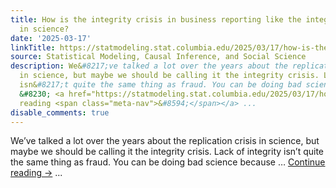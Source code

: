 ```yaml
---
title: How is the integrity crisis in business reporting like the integrity crisis
  in science?
date: '2025-03-17'
linkTitle: https://statmodeling.stat.columbia.edu/2025/03/17/how-is-the-integrity-crisis-in-business-reporting-like-the-integrity-crisis-in-science/
source: Statistical Modeling, Causal Inference, and Social Science
description: We&#8217;ve talked a lot over the years about the replication crisis
  in science, but maybe we should be calling it the integrity crisis. Lack of integrity
  isn&#8217;t quite the same thing as fraud. You can be doing bad science because
  &#8230; <a href="https://statmodeling.stat.columbia.edu/2025/03/17/how-is-the-integrity-crisis-in-business-reporting-like-the-integrity-crisis-in-science/">Continue
  reading <span class="meta-nav">&#8594;</span></a> ...
disable_comments: true
---
```

We&#8217;ve talked a lot over the years about the replication crisis in science, but maybe we should be calling it the integrity crisis. Lack of integrity isn&#8217;t quite the same thing as fraud. You can be doing bad science because &#8230; <a href="https://statmodeling.stat.columbia.edu/2025/03/17/how-is-the-integrity-crisis-in-business-reporting-like-the-integrity-crisis-in-science/">Continue reading <span class="meta-nav">&#8594;</span></a> ...